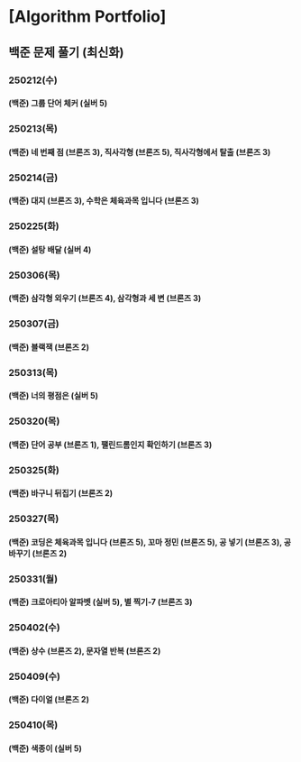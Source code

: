 # [Algorithm Portfolio]
## 백준 문제 풀기 (최신화)
### 250212(수)
#### (백준) 그룹 단어 체커 (실버 5)
### 250213(목)
#### (백준) 네 번째 점 (브론즈 3), 직사각형 (브론즈 5), 직사각형에서 탈출 (브론즈 3)
### 250214(금)
#### (백준) 대지 (브론즈 3), 수학은 체육과목 입니다 (브론즈 3)
### 250225(화)
#### (백준) 설탕 배달 (실버 4)
### 250306(목)
#### (백준) 삼각형 외우기 (브론즈 4), 삼각형과 세 변 (브론즈 3)
### 250307(금)
#### (백준) 블랙잭 (브론즈 2)
### 250313(목)
#### (백준) 너의 평점은 (실버 5)
### 250320(목)
#### (백준) 단어 공부 (브론즈 1), 팰린드롬인지 확인하기 (브론즈 3)
### 250325(화)
#### (백준) 바구니 뒤집기 (브론즈 2)
### 250327(목)
#### (백준) 코딩은 체육과목 입니다 (브론즈 5), 꼬마 정민 (브론즈 5), 공 넣기 (브론즈 3), 공 바꾸기 (브론즈 2)
### 250331(월)
#### (백준) 크로아티아 알파벳 (실버 5), 별 찍기-7 (브론즈 3) 
### 250402(수)
#### (백준) 상수 (브론즈 2), 문자열 반복 (브론즈 2)
### 250409(수)
#### (백준) 다이얼 (브론즈 2)
### 250410(목)
#### (백준) 색종이 (실버 5)
